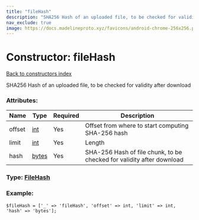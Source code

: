 ```yaml
---
title: "fileHash"
description: "SHA256 Hash of an uploaded file, to be checked for validity after download"
nav_exclude: true
image: https://docs.madelineproto.xyz/favicons/android-chrome-256x256.png
---
```

# Constructor: fileHash  
[Back to constructors index](/API_docs/constructors/index.html)



SHA256 Hash of an uploaded file, to be checked for validity after download

### Attributes:

| Name     |    Type       | Required | Description |
|----------|---------------|----------|-------------|
|offset|[int](/API_docs/types/int.html) | Yes|Offset from where to start computing SHA-256 hash|
|limit|[int](/API_docs/types/int.html) | Yes|Length|
|hash|[bytes](/API_docs/types/bytes.html) | Yes|SHA-256 Hash of file chunk, to be checked for validity after download|



### Type: [FileHash](/API_docs/types/FileHash.html)


### Example:

```
$fileHash = ['_' => 'fileHash', 'offset' => int, 'limit' => int, 'hash' => 'bytes'];
```  

